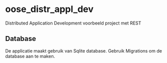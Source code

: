 # oose_distr_appl_dev

Distributed Application Development voorbeeld project met REST

## Database 

De applicatie maakt gebruik van Sqlite database. Gebruik Migrations om de database aan te maken.

